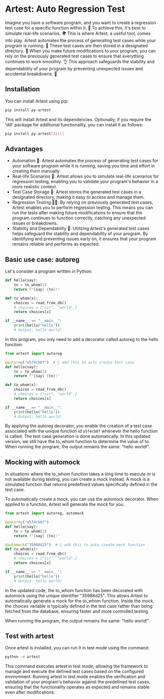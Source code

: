# Artest: Auto Regression Test


Imagine you have a software program, and you want to create a regression test case for a specific function within it. 
🔬 To achieve this, it's best to simulate real-life scenarios. 
🌍 This is where Artest, a useful tool, comes into play. 
Artest automates the process of generating test cases while your program is running. 
🤖 These test cases are then stored in a designated directory. 
📂 When you make future modifications to your program, 
you can rely on the previously generated test cases to ensure that everything continues to work smoothly. 
👌 This approach safeguards the stability and dependability of 
your program by preventing unexpected issues and accidental breakdowns. 🚀

## Installation

You can install Artest using pip:

```bash
pip install py-artest
```

This will install Artest and its dependencies. 
Optionally, if you require the 'dill' package for additional functionality, 
you can install it as follows:

```bash
pip install py-artest[dill]
```

## Advantages 


- Automation 🤖: Artest automates the process of generating test cases for your software program while it is running, saving you time and effort in creating them manually.
- Real-life Scenarios 🌟: Artest allows you to simulate real-life scenarios for regression testing, enabling you to validate your program's behavior in a more realistic context.
- Test Case Storage 📂: Artest stores the generated test cases in a designated directory, making it easy to access and manage them.
- Regression Testing 👨‍💻: By relying on previously generated test cases, Artest enables you to perform regression testing. This means you can run the tests after making future modifications to ensure that the program continues to function correctly, catching any unexpected issues or breakdowns.
- Stability and Dependability 🚀: Utilizing Artest's generated test cases helps safeguard the stability and dependability of your program. By identifying and preventing issues early on, it ensures that your program remains reliable and performs as expected.

## Basic use case: autoreg

Let's consider a program written in Python:


```python
def hello(say):
    to = to_whom(1)
    return f"{say} {to}!"

def to_whom(x):
    choices = read_from_db()
    # choices = ["sir", "world",]
    return choices[x]

if __name__ == "__main__":
    print(hello("hello"))
    # Output: hello world!
```

In this program, you only need to add a decorator called autoreg to the hello function:

```python
from artest import autoreg

@autoreg("a5f4cb0f")  # 🎉 add this to auto create test case
def hello(say):
    to = to_whom(1)
    return f"{say} {to}!"

def to_whom(x):
    choices = read_from_db()
    # choices = ["sir", "world",]
    return choices[x]

if __name__ == "__main__":
    print(hello("hello"))
    # Output: hello world!
```

By applying the autoreg decorator, 
you enable the creation of a test case associated with the 
unique function id `a5f4cb0f`
whenever the hello function is called.
The test case generation is done automatically.
In this updated version, we still have the to_whom function to determine the value of to.
When running the program, the output remains the same: "hello world!".

## Mocking with automock
In situations where the to_whom function takes a long time to execute or is not available during testing, you can create a mock instead. A mock is a simulated function that returns predefined values specifically defined in the test case.

To automatically create a mock, you can use the automock decorator. When applied to a function, Artest will generate the mock for you.

```python
from artest import autoreg, automock

@autoreg("a5f4cb0f")
def hello(say):
    to = to_whom(1)
    return f"{say} {to}!"

@automock("35988d25")  # 🎉 add this to auto create mock function
def to_whom(x):
    choices = read_from_db()
    # choices = ["sir", "world",]
    return choices[x]

if __name__ == "__main__":
    print(hello("hello"))
    # Output: hello world!
```

In the updated code, the to_whom function has been decorated with automock 
using the unique identifier "35988d25". 
This allows Artest to automatically generate a mock for the to_whom function. 
Inside the mock, the choices variable is typically defined in the test case 
rather than being fetched from the database, 
ensuring faster and more controlled testing.

When running the program, the output remains the same: "hello world!".


## Test with artest

Once artest is installed, you can run it in test mode using the command:

```bash
python -m artest
```

This command executes artest in test mode, 
allowing the framework to manage and execute the defined test cases 
based on the configured environment. 
Running artest in test mode enables the verification and 
validation of your program's behavior against the predefined test cases, 
ensuring that the functionality operates as expected 
and remains stable even after modifications.
